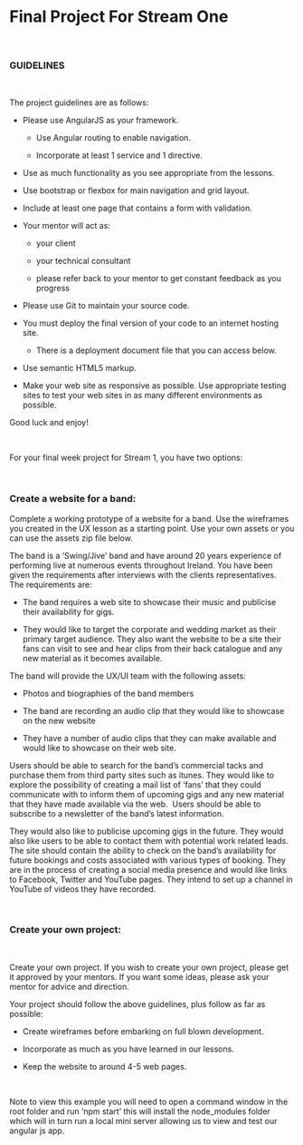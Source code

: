 Final Project For Stream One
============================

 

### GUIDELINES

 

The project guidelines are as follows:

-   Please use AngularJS as your framework.

    -   Use Angular routing to enable navigation.

    -   Incorporate at least 1 service and 1 directive.

-   Use as much functionality as you see appropriate from the lessons.

-   Use bootstrap or flexbox for main navigation and grid layout.

-   Include at least one page that contains a form with validation.

-   Your mentor will act as:

    -   your client

    -   your technical consultant

    -   please refer back to your mentor to get constant feedback as you
        progress

-   Please use Git to maintain your source code.

-   You must deploy the final version of your code to an internet hosting site.

    -   There is a deployment document file that you can access below.

-   Use semantic HTML5 markup.

-   Make your web site as responsive as possible. Use appropriate testing sites
    to test your web sites in as many different environments as possible.

Good luck and enjoy!

 

For your final week project for Stream 1, you have two options:

 

### Create a website for a band:

Complete a working prototype of a website for a band. Use the wireframes you
created in the UX lesson as a starting point. Use your own assets or you can use
the assets zip file below.

The band is a ‘Swing/Jive’ band and have around 20 years experience of
performing live at numerous events throughout Ireland. You have been given the
requirements after interviews with the clients representatives.   The
requirements are:

-   The band requires a web site to showcase their music and publicise their
    availability for gigs.

-   They would like to target the corporate and wedding market as their primary
    target audience. They also want the website to be a site their fans can
    visit to see and hear clips from their back catalogue and any new material
    as it becomes available.

The band will provide the UX/UI team with the following assets:

-   Photos and biographies of the band members

-   The band are recording an audio clip that they would like to showcase on the
    new website

-   They have a number of audio clips that they can make available and would
    like to showcase on their web site.

Users should be able to search for the band’s commercial tacks and purchase them
from third party sites such as itunes. They would like to explore the
possibility of creating a mail list of ‘fans’ that they could communicate with
to inform them of upcoming gigs and any new material that they have made
available via the web.  Users should be able to subscribe to a newsletter of the
band’s latest information.

They would also like to publicise upcoming gigs in the future. They would also
like users to be able to contact them with potential work related leads. The
site should contain the ability to check on the band’s availability for future
bookings and costs associated with various types of booking. They are in the
process of creating a social media presence and would like links to Facebook,
Twitter and YouTube pages. They intend to set up a channel in YouTube of videos
they have recorded.

 

### Create your own project:

 

Create your own project. If you wish to create your own project, please get it
approved by your mentors. If you want some ideas, please ask your mentor for
advice and direction.

Your project should follow the above guidelines, plus follow as far as possible:

-   Create wireframes before embarking on full blown development.

-   Incorporate as much as you have learned in our lessons.

-   Keep the website to around 4-5 web pages.

 

Note to view this example you will need to open a command window in the root
folder and run ‘npm start’ this will install the node\_modules folder which will
in turn run a local mini server allowing us to view and test our angular js app.
